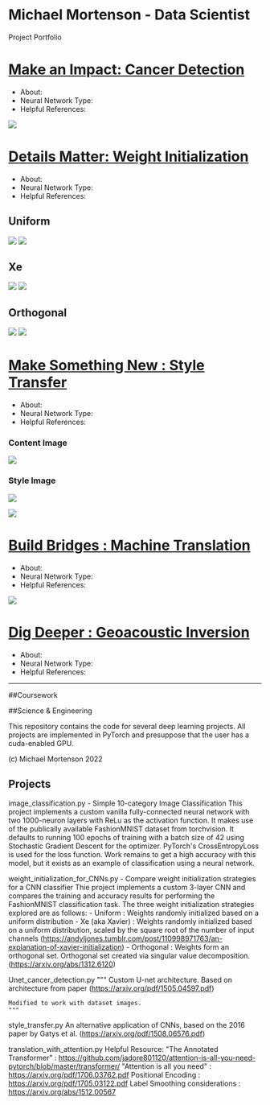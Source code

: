 # Michael Mortenson - Data Scientist
Project Portfolio

# [Make an Impact: Cancer Detection](https://github.com/themichaelmort/deep_learning)
* About:
* Neural Network Type: 
* Helpful References:

![](gifs/cancer_detector.gif)

# [Details Matter: Weight Initialization](https://github.com/themichaelmort/deep_learning)
* About:
* Neural Network Type: 
* Helpful References:

## Uniform

![](Images/Uniform%20Initialization%20Accuracy.png)
![](Images/Uniform%20Initialization%20Loss.png)

## Xe

![](Images/Xe%20Initialization%20Accuracy.png)
![](Images/Xe%20Initialization%20Loss.png)

## Orthogonal

![](Images/Orthogonal%20Initialization%20Accuracy.png)
![](/Images/Orthogonal%20Initialization%20Loss.png)


# [Make Something New : Style Transfer](https://github.com/themichaelmort/deep_learning)
* About:
* Neural Network Type: 
* Helpful References:

### Content Image
![](Images/content_image.jpg)

### Style Image
![](Images/style_image.jpg)

![](gifs/style_transfer.gif)


# [Build Bridges : Machine Translation](https://github.com/themichaelmort/deep_learning)
* About:
* Neural Network Type: 
* Helpful References:

![](gifs/Machine-Translation.gif)

# [Dig Deeper : Geoacoustic Inversion](https://scholarsarchive.byu.edu/etd/9488/)
* About:
* Neural Network Type: 
* Helpful References:

----------
##Coursework

##Science & Engineering

This repository contains the code for several deep learning projects. All projects are implemented 
in PyTorch and presuppose that the user has a cuda-enabled GPU.

(c) Michael Mortenson 2022

Projects
--------

image_classification.py - Simple 10-category Image Classification
    This project implements a custom vanilla fully-connected neural network with two 1000-neuron 
    layers with ReLu as the activation function. It makes use of the publically available 
    FashionMNIST dataset from torchvision. It defaults to running 100 epochs of training with a 
    batch size of 42 using Stochastic Gradient Descent for the optimizer. PyTorch's 
    CrossEntropyLoss is used for the loss function. Work remains to get a high accuracy with this 
    model, but it exists as an example of classification using a neural network.

weight_initialization_for_CNNs.py - Compare weight initialization strategies for a CNN classifier
    Thie project implements a custom 3-layer CNN and compares the training and accuracy results 
    for performing the FashionMNIST classification task. The three weight initialization 
    strategies explored are as follows:
    - Uniform : Weights randomly initialized based on a uniform distribution
    - Xe (aka Xavier) : Weights randomly initialized based on a uniform 
        distribution, scaled by the square root of the number of input channels
        (https://andyljones.tumblr.com/post/110998971763/an-explanation-of-xavier-initialization)
    - Orthogonal : Weights form an orthogonal set. Orthogonal set created via 
        singular value decomposition. (https://arxiv.org/abs/1312.6120)
    

Unet_cancer_detection.py 
    """
    Custom U-net architecture. 
    Based on architecture from paper (https://arxiv.org/pdf/1505.04597.pdf)

    Modified to work with dataset images.
    """

style_transfer.py
    An alternative application of CNNs, based on the 2016 paper by Gatys et al.
    (https://arxiv.org/pdf/1508.06576.pdf)

translation_with_attention.py
    Helpful Resource: 
    "The Annotated Transformer" : https://github.com/jadore801120/attention-is-all-you-need-pytorch/blob/master/transformer/ 
    "Attention is all you need" : https://arxiv.org/pdf/1706.03762.pdf
    Positional Encoding : https://arxiv.org/pdf/1705.03122.pdf
    Label Smoothing considerations : https://arxiv.org/abs/1512.00567
